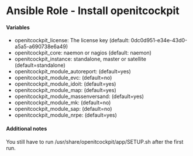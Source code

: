 # Ansible Role - Install openitcockpit

#### Variables

* openitcockpit_license: The license key (default: 0dc0d951-e34e-43d0-a5a5-a690738e6a49)
* openitcockpit_core: naemon or nagios (default: naemon)
* openitcockpit_instance: standalone, master or satellite (default=standalone)
* openitcockpit_module_autoreport: (default=yes)
* openitcockpit_module_evc: (default=no)
* openitcockpit_module_idoit: (default=yes)
* openitcockpit_module_map: (default=yes)
* openitcockpit_module_massenversand: (default=yes)
* openitcockpit_module_mk: (default=no)
* openitcockpit_module_sap: (default=no)
* openitcockpit_module_nrpe: (default=yes)

#### Additional notes

You still have to run /usr/share/openitcockpit/app/SETUP.sh after the first run.
